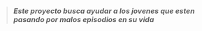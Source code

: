 > ### ***Este proyecto busca ayudar a los jovenes que esten pasando por malos episodios en su vida***
